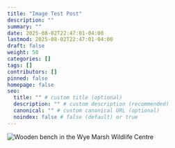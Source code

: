 ```yaml
---
title: "Image Test Post"
description: ""
summary: ""
date: 2025-08-02T22:47:01-04:00
lastmod: 2025-08-02T22:47:01-04:00
draft: false
weight: 50
categories: []
tags: []
contributors: []
pinned: false
homepage: false
seo:
  title: "" # custom title (optional)
  description: "" # custom description (recommended)
  canonical: "" # custom canonical URL (optional)
  noindex: false # false (default) or true
---
```


![Wooden bench in the Wye Marsh Wildlife Centre](WyeMarsh2.jpg)
